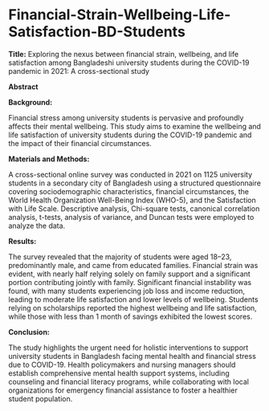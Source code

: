 # Financial-Strain-Wellbeing-Life-Satisfaction-BD-Students

**Title:** Exploring the nexus between financial strain, wellbeing, and life satisfaction among Bangladeshi university students during the COVID-19 pandemic in 2021: A cross-sectional study

**Abstract**

**Background:** 

Financial stress among university students is pervasive and profoundly affects their mental wellbeing. This study aims to examine the wellbeing and life satisfaction of university students during the COVID-19 pandemic and the impact of their financial circumstances.

**Materials and Methods:** 

A cross-sectional online survey was conducted in 2021 on 1125 university students in a secondary city of Bangladesh using a structured questionnaire covering sociodemographic characteristics, financial circumstances, the World Health Organization Well-Being Index (WHO-5), and the Satisfaction with Life Scale. Descriptive analysis, Chi-square tests, canonical correlation analysis, t-tests, analysis of variance, and Duncan tests were employed to analyze the data.

**Results:** 

The survey revealed that the majority of students were aged 18–23, predominantly male, and came from educated families. Financial strain was evident, with nearly half relying solely on family support and a significant portion contributing jointly with family. Significant financial instability was found, with many students experiencing job loss and income reduction, leading to moderate life satisfaction and lower levels of wellbeing. Students relying on scholarships reported the highest wellbeing and life satisfaction, while those with less than 1 month of savings exhibited the lowest scores.

**Conclusion:**

The study highlights the urgent need for holistic interventions to support university students in Bangladesh facing mental health and financial stress due to COVID-19. Health policymakers and nursing managers should establish comprehensive mental health support systems, including counseling and financial literacy programs, while collaborating with local organizations for emergency financial assistance to foster a healthier student population.

